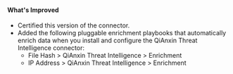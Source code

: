 #### What's Improved
- Certified this version of the connector.
- Added the following pluggable enrichment playbooks that automatically enrich data when you install and configure the QiAnxin Threat Intelligence connector:
  - File Hash > QiAnxin Threat Intelligence > Enrichment
  - IP Address > QiAnxin Threat Intelligence > Enrichment

